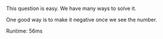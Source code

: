 This question is easy. We have many ways to solve it.

One good way is to make it negative once we see the number.

Runtime: 56ms
